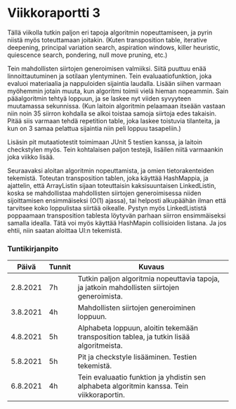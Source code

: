 # Viikkoraportti 3

Tällä viikolla tutkin paljon eri tapoja algoritmin nopeuttamiseen, ja pyrin niistä myös toteuttamaan joitakin. (Kuten transposition table, iterative deepening, principal variation search, aspiration windows, killer heuristic, quiescence search, pondering, null move pruning, etc.)

Tein mahdollisten siirtojen generoimisen valmiiksi. Siitä puuttuu enää linnoittautuminen ja sotilaan ylentyminen. Tein evaluaatiofunktion, joka evaluoi materiaalia ja nappuloiden sijaintia laudalla. Lisään siihen varmaan myöhemmin jotain muuta, kun algoritmi toimii vielä hieman nopeammin. Sain pääalgoritmin tehtyä loppuun, ja se laskee nyt viiden syvyyteen muutamassa sekunnissa. (Kun laitoin algoritmin pelaamaan itseään vastaan niin noin 35 siirron kohdalla se alkoi toistaa samoja siirtoja edes takaisin. Pitää siis varmaan tehdä repetition table, joka laskee toistuvia tilanteita, ja kun on 3 samaa pelattua sijaintia niin peli loppuu tasapeliin.)

Lisäsin pit mutaatiotestit toimimaan JUnit 5 testien kanssa, ja laitoin checkstylen myös. Tein kohtalaisen paljon testejä, lisäilen niitä varmaankin joka viikko lisää.

Seuraavaksi aloitan algoritmin nopeuttamista, ja omien tietorakenteiden tekemistä. Toteutan transposition tablen, joka käyttää HashMappia, ja ajattelin, että ArrayListin sijaan toteuttaisin kaksisuuntaisen LinkedListin, koska se mahdollistaa mahdollisten siirtojen generoimisessa niiden sijoittamisen ensimmäiseksi (O(1) ajassa), tai helposti alkupäähän ilman että tarvitsee koko loppulistaa siirtää oikealle. Pystyn myös LinkedLististä poppaamaan transposition tablesta löytyvän parhaan siirron ensimmäiseksi samalla idealla. Tätä voi myös käyttää HashMapin collisioiden listana. Ja jos ehtii, niin saatan aloittaa UI:n tekemistä.



### Tuntikirjanpito
Päivä | Tunnit | Kuvaus
----- | ------ | ------
2.8.2021 | 7h | Tutkin paljon algoritmia nopeuttavia tapoja, ja jatkoin mahdollisten siirtojen generoimista.
3.8.2021 | 4h | Mahdollisten siirtojen generoiminen loppuun.
4.8.2021 | 5h | Alphabeta loppuun, aloitin tekemään transposition tablea, ja tutkin lisää algoritmeista.
5.8.2021 | 5h | Pit ja checkstyle lisääminen. Testien tekemistä.
6.8.2021 | 4h | Tein evaluaatio funktion ja yhdistin sen alphabeta algoritmin kanssa. Tein viikkoraportin.
